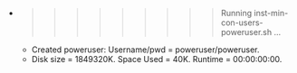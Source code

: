 * >>>>>>>>> Running inst-min-con-users-poweruser.sh ...
  * Created poweruser: Username/pwd = poweruser/poweruser.
  * Disk size = 1849320K. Space Used = 40K. Runtime = 00:00:00:00.
